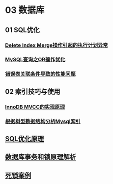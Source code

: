 # 03 数据库 

## 01 SQL优化
### [Delete Index Merge操作引起的执行计划异常](/03%20数据库/01%20SQL优化/Delete%20Index%20Merge操作引起的执行计划异常.md)
### [MySQL查询之OR操作优化](/03%20数据库/01%20SQL优化/MySQL查询之OR操作优化.md)
### [错误表关联条件导致的性能问题](/03%20数据库/01%20SQL优化/错误表关联条件导致的性能问题.md)

## 02 索引技巧与使用
### [InnoDB MVCC的实现原理](/03%20数据库/02%20索引技巧与使用/InnoDB%20MVCC的实现原理/)
### [根据树型数据结构分析Mysql索引](/03%20数据库/02%20索引技巧与使用/根据树型数据结构分析Mysql索引/)

## [SQL优化原理](/03%20数据库/SQL优化原理/sql优化原理.md)
## [数据库事务和锁原理解析](/03%20数据库/数据库事务和锁原理解析/数据库事务和锁原理解析.md)
## [死锁案例](/03%20数据库/死锁案例/)
